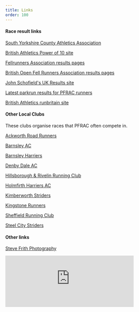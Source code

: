 ```yaml
---
title: Links
order: 100
---
```

#### Race result links

[South Yorkshire County Athletics Association](http://www.sycaa.co.uk/)

[British Athletics Power of 10 site](http://www.thepowerof10.info/athletes/athleteslookup.aspx?club=Penistone)

[Fellrunners Association results pages](http://fellrunner.org.uk/results.php)

[British Open Fell Runners Association results pages](http://bofra.co.uk/Results.php)

[John Schofield's UK Results site](http://www.ukresults.net/index.html)

[Latest parkrun results for PFRAC runners](http://www.parkrun.com/results/consolidatedclub/?clubNum=2801)

[British Athletics runbritain site](http://www.runbritainrankings.com/runners/runnerslookup.aspx?Club=Penistone)

#### Other Local Clubs

These clubs organise races that PFRAC often compete in.

[Ackworth Road Runners](https://www.ackworthroadrunners.club/)

[Barnsley AC](https://www.barnsleyac.co.uk/)

[Barnsley Harriers](http://www.barnsleyharriers.org.uk/)

[Denby Dale AC](https://www.denbydaleac.co.uk/)

[Hillsborough & Rivelin Running Club](https://hillsboroughandrivelinrunningclub.co.uk/)

[Holmfirth Harriers AC](https://www.holmfirthharriers.com/)

[Kimberworth Striders](http://kimberworthstriders.co.uk/)

[Kingstone Runners](https://www.kingstonerunners.co.uk/)

[Sheffield Running Club](https://www.sheffieldrunningclub.org.uk/)

[Steel City Striders](https://www.steelcitystriders.co.uk/)

#### Other links

[Steve Frith Photography](https://www.flickr.com/photos/193220902@N03/albums/)

<iframe src="https://www.strava.com/clubs/penistone/latest-rides/5d90c0226d91362addf6d4a84bd6c29619d91302?show_rides=false" width="400" height="160" frameborder="0" scrolling="no"></iframe>
